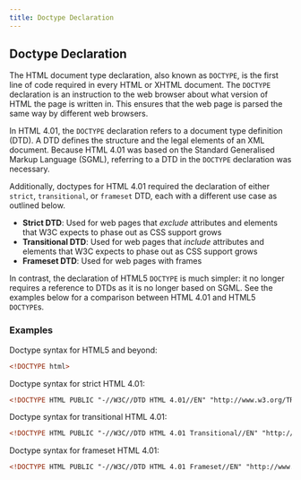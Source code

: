 ```yaml
---
title: Doctype Declaration
---
```

## Doctype Declaration

The HTML document type declaration, also known as `DOCTYPE`, is the first line of code required in every HTML or XHTML document. The `DOCTYPE` declaration is an instruction to the web browser about what version of HTML the page is written in. This ensures that the web page is parsed the same way by different web browsers.

In HTML 4.01, the `DOCTYPE` declaration refers to a document type definition (DTD). A DTD defines the structure and the legal elements of an XML document. Because HTML 4.01 was based on the Standard Generalised Markup Language (SGML), referring to a DTD in the `DOCTYPE` declaration was necessary.

Additionally, doctypes for HTML 4.01 required the declaration of either `strict`, `transitional`, or `frameset` DTD, each with a different use case as outlined below.

- **Strict DTD**: Used for web pages that *exclude* attributes and elements that W3C expects to phase out as CSS support grows
- **Transitional DTD**: Used for web pages that *include* attributes and elements that W3C expects to phase out as CSS support grows
- **Frameset DTD**: Used for web pages with frames

In contrast, the declaration of HTML5 `DOCTYPE` is much simpler: it no longer requires a reference to DTDs as it is no longer based on SGML. See the examples below for a comparison between HTML 4.01 and HTML5 `DOCTYPE`s.

### Examples

Doctype syntax for HTML5 and beyond:
```html
<!DOCTYPE html>
```

Doctype syntax for strict HTML 4.01:
```html
<!DOCTYPE HTML PUBLIC "-//W3C//DTD HTML 4.01//EN" "http://www.w3.org/TR/html4/strict.dtd">
```

Doctype syntax for transitional HTML 4.01:
```html
<!DOCTYPE HTML PUBLIC "-//W3C//DTD HTML 4.01 Transitional//EN" "http://www.w3.org/TR/html4/loose.dtd">
```

Doctype syntax for frameset HTML 4.01:
```html
<!DOCTYPE HTML PUBLIC "-//W3C//DTD HTML 4.01 Frameset//EN" "http://www.w3.org/TR/html4/frameset.dtd">
```
